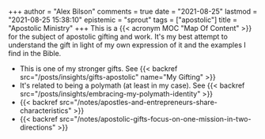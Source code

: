 +++
author = "Alex Bilson"
comments = true
date = "2021-08-25"
lastmod = "2021-08-25 15:38:10"
epistemic = "sprout"
tags = ["apostolic"]
title = "Apostolic Ministry"
+++
This is a {{< acronym MOC "Map Of Content" >}} for the subject of apostolic gifting and work. It's my best attempt to understand the gift in light of my own expression of it and the examples I find in the Bible.

- This is one of my stronger gifts. See {{< backref src="/posts/insights/gifts-apostolic" name="My Gifting" >}}
- It's related to being a polymath (at least in my case). See {{< backref src="/posts/insights/embracing-my-polymath-identity" >}}
- {{< backref src="/notes/apostles-and-entrepreneurs-share-characteristics" >}}
- {{< backref src="/notes/apostolic-gifts-focus-on-one-mission-in-two-directions" >}}
